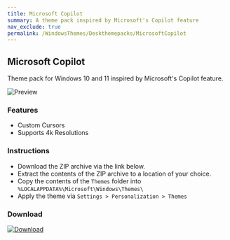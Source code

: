 ```yaml
---
title: Microsoft Copilot
summary: A theme pack inspired by Microsoft's Copilot feature
nav_exclude: true
permalink: /WindowsThemes/Deskthemepacks/MicrosoftCopilot
---
```


## Microsoft Copilot

Theme pack for Windows 10 and 11 inspired by Microsoft's Copilot feature.

![Preview](https://gitlab.com/the-back-room/deskthemepacks/sfw/copilot/-/raw/main/Extras/Preview.bmp)

### Features

- Custom Cursors
- Supports 4k Resolutions

### Instructions

- Download the ZIP archive via the link below.
- Extract the contents of the ZIP archive to a location of your choice.
- Copy the contents of the `Themes` folder into `%LOCALAPPDATA%\Microsoft\Windows\Themes\`
- Apply the theme via `Settings > Personalization > Themes`

### Download

[![Download](https://img.shields.io/badge/GitLab-black?style=plastic&&logoColor=white&logoSize=auto&label=GitLab&labelColor=red&color=black&cacheSeconds=3600)](https://gitlab.com/the-back-room/deskthemepacks/sfw/copilot/-/archive/main/copilot-main.zip)